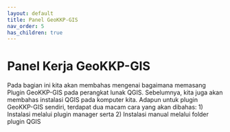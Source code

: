 ```yaml
---
layout: default
title: Panel GeoKKP-GIS
nav_order: 5
has_children: true
---
```


# Panel Kerja GeoKKP-GIS

Pada bagian ini kita akan membahas mengenai bagaimana memasang Plugin GeoKKP-GIS pada perangkat lunak QGIS. Sebelumnya, kita juga akan membahas instalasi QGIS pada komputer kita. Adapun untuk plugin GeoKKP-GIS sendiri, terdapat dua macam cara yang akan dibahas: 1) Instalasi melalui plugin manager serta 2) Instalasi manual melalui folder plugin QGIS


